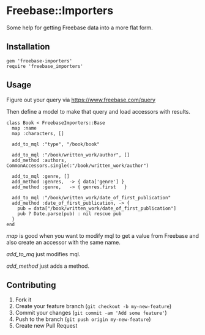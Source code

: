 # Freebase::Importers

Some help for getting Freebase data into a more flat form.

## Installation

    gem 'freebase-importers'
    require 'freebase_importers'

## Usage

Figure out your query via https://www.freebase.com/query

Then define a model to make that query and load accessors with results.

    class Book < FreebaseImporters::Base
      map :name
      map :characters, []

      add_to_mql :"type", "/book/book"

      add_to_mql :"/book/written_work/author", []
      add_method :authors, CommonAccessors.single(:"/book/written_work/author")

      add_to_mql :genre, []
      add_method :genres,  -> { data['genre'] }
      add_method :genre,   -> { genres.first   }

      add_to_mql :"/book/written_work/date_of_first_publication"
      add_method :date_of_first_publication, -> {
        pub = data["/book/written_work/date_of_first_publication"]
        pub ? Date.parse(pub) : nil rescue pub
      }
    end

*map* is good when you want to modify mql to get a value from Freebase and also create an accessor with the same name.

*add_to_mq* just modifies mql.

*add_method* just adds a method.

## Contributing

1. Fork it
2. Create your feature branch (`git checkout -b my-new-feature`)
3. Commit your changes (`git commit -am 'Add some feature'`)
4. Push to the branch (`git push origin my-new-feature`)
5. Create new Pull Request
